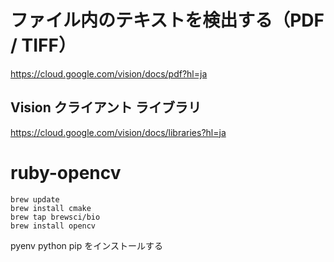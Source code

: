# ファイル内のテキストを検出する（PDF / TIFF）

https://cloud.google.com/vision/docs/pdf?hl=ja

## Vision クライアント ライブラリ

https://cloud.google.com/vision/docs/libraries?hl=ja

# ruby-opencv

```
brew update
brew install cmake
brew tap brewsci/bio
brew install opencv
```

pyenv
python
pip
をインストールする

